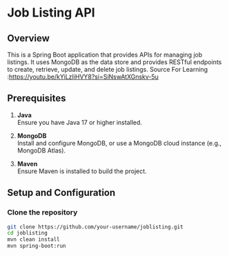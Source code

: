 # Job Listing API

## Overview

This is a Spring Boot application that provides APIs for managing job listings. It uses MongoDB as the data store and provides RESTful endpoints to create, retrieve, update, and delete job listings.
Source For Learning :https://youtu.be/kYiLzIiHVY8?si=SiNswAtXGnskv-5u

## Prerequisites

1. **Java**  
   Ensure you have Java 17 or higher installed.

2. **MongoDB**  
   Install and configure MongoDB, or use a MongoDB cloud instance (e.g., MongoDB Atlas).

3. **Maven**  
   Ensure Maven is installed to build the project.

## Setup and Configuration

### Clone the repository

```bash
git clone https://github.com/your-username/joblisting.git
cd joblisting
mvn clean install
mvn spring-boot:run


